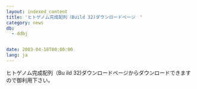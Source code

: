 ```yaml
---
layout: indexed_content
title: 'ヒトゲノム完成配列（Build 32)ダウンロードページ　'
category: news
db:
  - ddbj


date: 2003-04-18T00:00:00
lang: ja
---
```


ヒトゲノム完成配列（Bu ild 32)ダウンロードページからダウンロードできますので御利用下さい。
